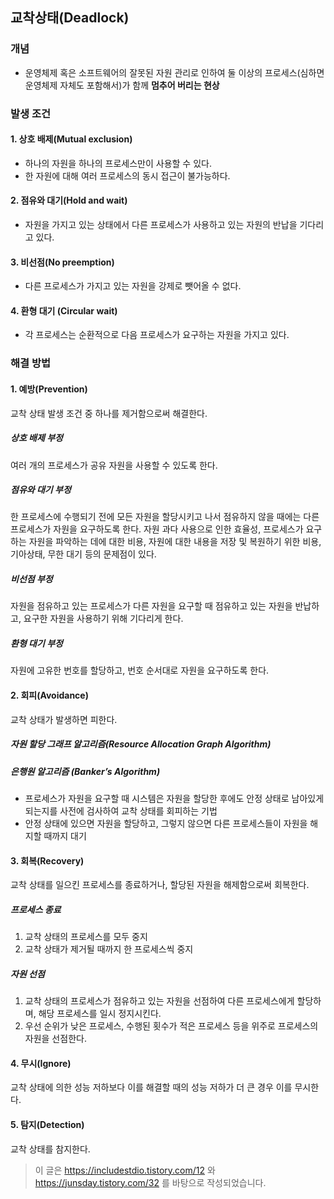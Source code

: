 ## 교착상태(Deadlock)
### 개념
* 운영체제 혹은 소프트웨어의 잘못된 자원 관리로 인하여 둘 이상의 프로세스(심하면 운영체제 자체도 포함해서)가 함께 **멈추어 버리는 현상**

### 발생 조건
#### 1. 상호 배제(Mutual exclusion)
* 하나의 자원을 하나의 프로세스만이 사용할 수 있다. 
* 한 자원에 대해 여러 프로세스의 동시 접근이 불가능하다.

#### 2. 점유와 대기(Hold and wait)
* 자원을 가지고 있는 상태에서 다른 프로세스가 사용하고 있는 자원의 반납을 기다리고 있다.

#### 3. 비선점(No preemption)
* 다른 프로세스가 가지고 있는 자원을 강제로 뺏어올 수 없다.

#### 4. 환형 대기 (Circular wait)
* 각 프로세스는 순환적으로 다음 프로세스가 요구하는 자원을 가지고 있다.

### 해결 방법
#### 1. 예방(Prevention)
교착 상태 발생 조건 중 하나를 제거함으로써 해결한다.
##### 상호 배제 부정
여러 개의 프로세스가 공유 자원을 사용할 수 있도록 한다.
##### 점유와 대기 부정
한 프로세스에 수행되기 전에 모든 자원을 할당시키고 나서 점유하지 않을 때에는 다른 프로세스가 자원을 요구하도록 한다. 
자원 과다 사용으로 인한 효율성, 프로세스가 요구하는 자원을 파악하는 데에 대한 비용, 자원에 대한 내용을 저장 및 복원하기 위한 비용, 기아상태, 무한 대기 등의 문제점이 있다.
##### 비선점 부정
자원을 점유하고 있는 프로세스가 다른 자원을 요구할 때 점유하고 있는 자원을 반납하고, 요구한 자원을 사용하기 위해 기다리게 한다.
##### 환형 대기 부정
자원에 고유한 번호를 할당하고, 번호 순서대로 자원을 요구하도록 한다.

#### 2. 회피(Avoidance)
교착 상태가 발생하면 피한다.
##### 자원 할당 그래프 알고리즘(Resource Allocation Graph Algorithm)
##### 은행원 알고리즘 (Banker’s Algorithm)
* 프로세스가 자원을 요구할 때 시스템은 자원을 할당한 후에도 안정 상태로 남아있게 되는지를 사전에 검사하여 교착 상태를 회피하는 기법
* 안정 상태에 있으면 자원을 할당하고, 그렇지 않으면 다른 프로세스들이 자원을 해지할 때까지 대기

#### 3. 회복(Recovery)
교착 상태를 일으킨 프로세스를 종료하거나, 할당된 자원을 해제함으로써 회복한다.
##### 프로세스 종료
1. 교착 상태의 프로세스를 모두 중지
2. 교착 상태가 제거될 때까지 한 프로세스씩 중지
##### 자원 선점
1. 교착 상태의 프로세스가 점유하고 있는 자원을 선점하여 다른 프로세스에게 할당하며, 해당 프로세스를 일시 정지시킨다.
2. 우선 순위가 낮은 프로세스, 수행된 횟수가 적은 프로세스 등을 위주로 프로세스의 자원을 선점한다.

#### 4. 무시(Ignore)
교착 상태에 의한 성능 저하보다 이를 해결할 때의 성능 저하가 더 큰 경우 이를 무시한다.

#### 5. 탐지(Detection)
교착 상태를 참지한다.

> 이 글은 https://includestdio.tistory.com/12 와 https://junsday.tistory.com/32 를 바탕으로 작성되었습니다.
